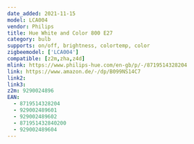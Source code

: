 ```yaml
---
date_added: 2021-11-15
model: LCA004
vendor: Philips
title: Hue White and Color 800 E27
category: bulb
supports: on/off, brightness, colortemp, color
zigbeemodel: ['LCA004']
compatible: [z2m,zha,z4d]
mlink: https://www.philips-hue.com/en-gb/p/-/8719514328204
link: https://www.amazon.de/-/dp/B099NS14C7
link2: 
link3: 
z2m: 9290024896
EAN:
  - 8719514328204
  - 929002489601
  - 929002489602
  - 871951432840200
  - 929002489604
---
```

